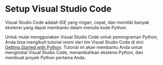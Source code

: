 # Setup Visual Studio Code

Visual Studio Code adalah IDE yang ringan, cepat, dan memiliki banyak ekstensi yang dapat membantu dalam menulis kode Python.

Untuk mulai menggunakan Visual Studio Code untuk pemrograman Python, Anda bisa mengikuti tutorial resmi dari tim Visual Studio Code di sini: [Getting Started with Python](https://code.visualstudio.com/docs/python/python-tutorial). Tutorial ini akan membantu Anda untuk menginstal Visual Studio Code, menambahkan ekstensi Python, dan membuat proyek Python pertama Anda.
